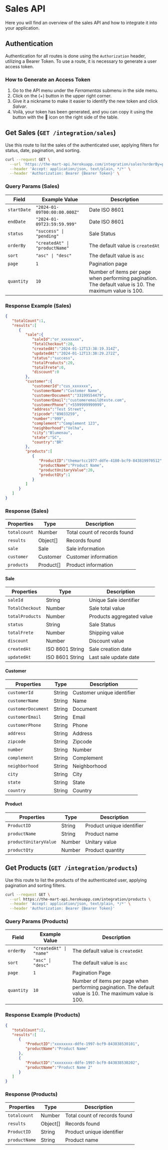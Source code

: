 # Sales API

Here you will find an overview of the sales API and how to integrate it into your application.

## Authentication

Authentication for all routes is done using the `Authorization` header, utilizing a Bearer Token.
To use a route, it is necessary to generate a user access token.

### How to Generate an Access Token

1. Go to the API menu under the _Ferramentas_ submenu in the side menu.
2. Click on the (+) button in the upper right corner.
3. Give it a nickname to make it easier to identify the new token and click _Salvar_.
4. Voilà, your token has been generated, and you can copy it using the button with the :link: icon on the right side of the table.

## Get Sales (`GET /integration/sales`)

Use this route to list the sales of the authenticated user, applying filters for status, date, pagination, and sorting.

```bash
curl --request GET \
  --url 'https://the-mart-api.herokuapp.com/integration/sales?orderBy=productName&sort=asc' \
  --header 'Accept: application/json, text/plain, */*' \
  --header 'Authorization: Bearer {Bearer Token}' \
```

### Query Params (Sales)

| Field       | Example Value                  | Description                                                                                             |
| ----------- | ------------------------------ | ------------------------------------------------------------------------------------------------------- |
| `startDate` | `"2024-01-09T00:00:00.000Z"`   | Date ISO 8601                                                                                           |
| `endDate`   | `"2024-01-09T23:59:59.999"`    | Date ISO 8601                                                                                           |
| `status`    | `"success" \| "pending"`       | Sale Status                                                                                             |
| `orderBy`   | `"createdAt" \| "productName"` | The default value is `createdAt`                                                                        |
| `sort`      | `"asc" \| "desc"`              | The default value is `asc`                                                                              |
| `page`      | `1`                            | Pagination page                                                                                         |
| `quantity`  | `10`                           | Number of items per page when performing pagination. The default value is 10. The maximum value is 100. |

### Response Example (Sales)

```JSON
{
   "totalCount":1,
   "results":[
      {
         "sale":{
            "saleId":"or_xxxxxxxx",
            "TotalCheckout":20,
            "createdAt":"2024-01-12T13:38:19.314Z",
            "updatedAt":"2024-01-12T13:38:29.272Z",
            "status":"success",
            "totalProducts":20,
            "totalFrete":0,
            "discount":0
         },
         "customer":{
            "customerId":"cus_xxxxxxx",
            "customerName":"Customer Name",
            "customerDocument":"33199554479",
            "customerEmail":"customeremail@teste.com",
            "customerPhone":"+5599999999999",
            "address":"Test Street",
            "zipcode":"89033259",
            "number":"999",
            "complement":"Complement 123",
            "neighborhood":"Velha",
            "city":"Blumenau",
            "state":"SC",
            "country":"BR"
         },
         "products":[
            {
               "ProductID":"themartcc1977-ddfe-4180-bcf9-843819970512",
               "productName":"Product Name",
               "productUnitaryValue":20,
               "productQty":1
            }
         ]
      }
   ]
}
```

### Response (Sales)

| Properties   | Type      | Description                  |
| ------------ | --------- | ---------------------------- |
| `totalcount` | Number    | Total count of records found |
| `results`    | Object[]  | Records found                |
| `sale`       | Sale      | Sale information             |
| `customer`   | Customer  | Customer information         |
| `products`   | Product[] | Product information          |

#### Sale

| Properties      | Type            | Description               |
| --------------- | --------------- | ------------------------- |
| `saleId`        | String          | Unique Sale identifier    |
| `TotalCheckout` | Number          | Sale total value          |
| `totalProducts` | Number          | Products aggregated value |
| `status`        | String          | Sale Status               |
| `totalFrete`    | Number          | Shipping value            |
| `discount`      | Number          | Discount value            |
| `createdAt`     | ISO 8601 String | Sale creation date        |
| `updatedAt`     | ISO 8601 String | Last sale update date     |

#### Customer

| Properties         | Type   | Description                |
| ------------------ | ------ | -------------------------- |
| `customerId`       | String | Customer unique identifier |
| `customerName`     | String | Name                       |
| `customerDocument` | String | Document                   |
| `customerEmail`    | String | Email                      |
| `customerPhone`    | String | Phone                      |
| `address`          | String | Address                    |
| `zipcode`          | String | Zipcode                    |
| `number`           | String | Number                     |
| `complement`       | String | Complement                 |
| `neighborhood`     | String | Neighborhood               |
| `city`             | String | City                       |
| `state`            | String | State                      |
| `country`          | String | Country                    |

#### Product

| Properties            | Type   | Description               |
| --------------------- | ------ | ------------------------- |
| `ProductID`           | String | Product unique identifier |
| `productName`         | String | Product name              |
| `productUnitaryValue` | Number | Unitary value             |
| `productQty`          | Number | Product quantity          |

## Get Products (`GET /integration/products`)

Use this route to list the products of the authenticated user, applying pagination and sorting filters.

```bash
curl --request GET \
  --url https://the-mart-api.herokuapp.com/integration/products \
  --header 'Accept: application/json, text/plain, */*' \
  --header 'Authorization: Bearer {Bearer Token}'
```

### Query Params (Products)

| Field      | Example Value           | Description                                                                                             |
| ---------- | ----------------------- | ------------------------------------------------------------------------------------------------------- |
| `orderBy`  | `"createdAt" \| "name"` | The default value is `createdAt`                                                                        |
| `sort`     | `"asc" \| "desc"`       | The default value is `asc`                                                                              |
| `page`     | `1`                     | Pagination Page                                                                                         |
| `quantity` | `10`                    | Number of items per page when performing pagination. The default value is 10. The maximum value is 100. |

### Response Example (Products)

```JSON
{
   "totalCount":2,
   "results":[
      {
         "ProductID":"xxxxxxxx-ddfe-1997-bcf9-843838530101",
         "productName":"Product Name"
      },
      {
         "ProductID":"xxxxxxxx-ddfe-1997-bcf9-843838530202",
         "productName":"Product Name 2"
      }
   ]
}
```

### Response (Products)

| Properties    | Type     | Description                  |
| ------------- | -------- | ---------------------------- |
| `totalcount`  | Number   | Total count of records found |
| `results`     | Object[] | Records found                |
| `ProductID`   | String   | Product unique identifier    |
| `productName` | String   | Product name                 |
